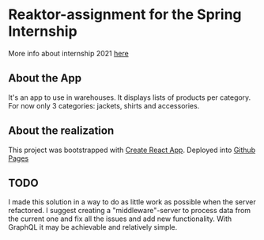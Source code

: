 # Reaktor-assignment for the Spring Internship

More info about internship 2021 [here](https://www.reaktor.com/careers/developer-spring-2021-4939207002/)

## About the App

It's an app to use in warehouses. It displays lists of products per category. For now only 3 categories: jackets, shirts and accessories.

## About the realization

This project was bootstrapped with [Create React App](https://github.com/facebook/create-react-app).
Deployed into [Github Pages](https://docs.github.com/en/free-pro-team@latest/github/working-with-github-pages/getting-started-with-github-pages)

## TODO

I made this solution in a way to do as little work as possible when the server refactored.
I suggest creating a "middleware"-server to process data from the current one and fix all the issues and add new functionality. With GraphQL it may be achievable and relatively simple.
